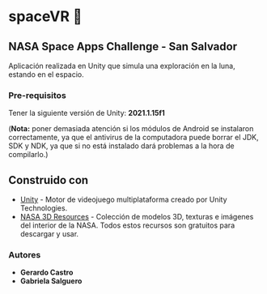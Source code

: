 # spaceVR 🚀
## NASA Space Apps Challenge - San Salvador

Aplicación realizada en Unity que simula una exploración en la luna, estando en el espacio.

### Pre-requisitos
Tener la siguiente versión de Unity: **2021.1.15f1**

(**Nota:** poner demasiada atención si los módulos de Android se instalaron correctamente, ya que el antivirus de la computadora puede borrar el JDK, SDK y NDK,
ya que si no está instalado dará problemas a la hora de compilarlo.)

## Construido con
* [Unity](https://unity.com/es) - Motor de videojuego multiplataforma creado por Unity Technologies.
* [NASA 3D Resources](https://nasa3d.arc.nasa.gov/models) - Colección de modelos 3D, texturas e imágenes del interior de la NASA. 
                                                            Todos estos recursos son gratuitos para descargar y usar.
 

### Autores
* **Gerardo Castro**  
* **Gabriela Salguero** 
